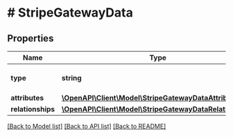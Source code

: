 # # StripeGatewayData

## Properties

Name | Type | Description | Notes
------------ | ------------- | ------------- | -------------
**type** | **string** | The resource&#39;s type |
**attributes** | [**\OpenAPI\Client\Model\StripeGatewayDataAttributes**](StripeGatewayDataAttributes.md) |  |
**relationships** | [**\OpenAPI\Client\Model\StripeGatewayDataRelationships**](StripeGatewayDataRelationships.md) |  | [optional]

[[Back to Model list]](../../README.md#models) [[Back to API list]](../../README.md#endpoints) [[Back to README]](../../README.md)
